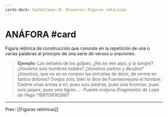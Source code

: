```yaml
---
cards-deck: Castellano::0. Glosario::Figuras retóricas
---
```


# ANÁFORA #card
Figura retórica de construcción que consiste en la repetición de una o varias palabras al principio de una serie de versos u oraciones.  

>**Ejemplo:**
>Las señales de los golpes,
¿No se ven aquí, y la sangre?
¿Vosotros sois hombres nobles?
¿Vosotros padres y deudos?
¿Vosotros, que no se os rompen
las entrañas de dolor,
de verme en tantos dolores?
Ovejas sois, bien lo dice
de Fuenteovejuna el hombre.
Dadme unas armas a mí,
pues sois piedras, pues sois bronces,
pues sois jaspes, pues sois tigres ...
-Fuente ovejuna (fragmento) de Lope de Vega
^1681136162667

___
Prev: [[Figuras retòricas]]
